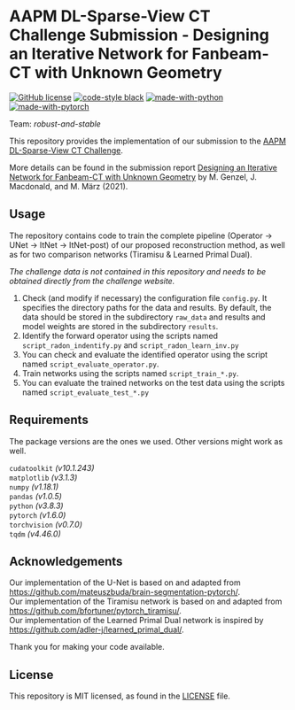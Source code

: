 # AAPM DL-Sparse-View CT Challenge Submission - Designing an Iterative Network for Fanbeam-CT with Unknown Geometry

[![GitHub license](https://img.shields.io/github/license/jmaces/aapm-ct-challenge)](https://github.com/jmaces/aapm-ct-challenge/blob/master/LICENSE)
[![code-style black](https://img.shields.io/badge/code%20style-black-000000.svg)](https://github.com/psf/black)
[![made-with-python](https://img.shields.io/badge/Made%20with-Python-1f425f.svg)](https://www.python.org/)
[![made-with-pytorch](https://img.shields.io/badge/Made%20with-Pytorch-1f425f.svg)](https://pytorch.org/)

Team: _robust-and-stable_

This repository provides the implementation of our submission to the [AAPM DL-Sparse-View CT Challenge](https://www.aapm.org/GrandChallenge/DL-sparse-view-CT/).

More details can be found in the submission report [Designing an Iterative Network for Fanbeam-CT with Unknown Geometry](http://arxiv.org/abs/2106.00280) by M. Genzel, J. Macdonald, and M. März (2021).


## Usage

The repository contains code to train the complete pipeline (Operator -> UNet -> ItNet -> ItNet-post) of our proposed
reconstruction method, as well as for two comparison networks (Tiramisu & Learned Primal Dual).

_The challenge data is not contained in this repository and needs to be obtained directly from the challenge website._

1. Check (and modify if necessary) the configuration file `config.py`. It specifies the directory paths for the data and results. By default, the data should be stored in the subdirectory `raw_data` and results and model weights are stored in the subdirectory `results`.
2. Identify the forward operator using the scripts named `script_radon_indentify.py` and `script_radon_learn_inv.py`
3. You can check and evaluate the identified operator using the script named `script_evaluate_operator.py`.
4. Train networks using the scripts named `script_train_*.py`.
5. You can evaluate the trained networks on the test data using the scripts named `script_evaluate_test_*.py`


## Requirements

The package versions are the ones we used. Other versions might work as well.

`cudatoolkit` *(v10.1.243)*  
`matplotlib` *(v3.1.3)*  
`numpy` *(v1.18.1)*  
`pandas` *(v1.0.5)*  
`python` *(v3.8.3)*  
`pytorch` *(v1.6.0)*  
`torchvision` *(v0.7.0)*  
`tqdm` *(v4.46.0)*  

## Acknowledgements

Our implementation of the U-Net is based on and adapted from https://github.com/mateuszbuda/brain-segmentation-pytorch/.  
Our implementation of the Tiramisu network is based on and adapted from https://github.com/bfortuner/pytorch_tiramisu/.  
Our implementation of the Learned Primal Dual network is inspired by https://github.com/adler-j/learned_primal_dual/.

Thank you for making your code available.

## License

This repository is MIT licensed, as found in the [LICENSE](LICENSE) file.
